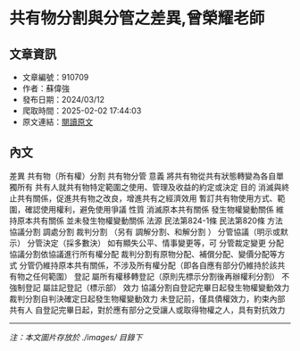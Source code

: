 # 共有物分割與分管之差異,曾榮耀老師

## 文章資訊
- 文章編號：910709
- 作者：蘇偉強
- 發布日期：2024/03/12
- 爬取時間：2025-02-02 17:44:03
- 原文連結：[閱讀原文](https://real-estate.get.com.tw/Columns/detail.aspx?no=910709)

## 內文
差異
共有物（所有權）分割
共有物分管
意義
將共有物從共有狀態轉變為各自單獨所有
共有人就共有物特定範圍之使用、管理及收益的約定或決定
目的
消滅與終止共有關係，促進共有物之改良，增進共有之經濟效用
暫訂共有物使用方式、範圍，確認使用權利，避免使用爭議
性質
消滅原本共有關係
發生物權變動關係
維持原本共有關係
並未發生物權變動關係
法源
民法第824-1條
民法第820條
方法
協議分割
調處分割
裁判分割
（另有
調解分割、和解分割
）
分管協議（明示或默示）
分管決定（採多數決）
如有顯失公平、情事變更等，可
分管裁定變更
分配
協議分割依協議進行所有權分配
裁判分割有原物分配、補償分配、變價分配等方式
分管仍維持原本共有關係，不涉及所有權分配（即各自應有部分仍維持於該共有物之任何範圍）
登記
屬所有權移轉登記（原則先標示分割後再辦權利分割）
不強制登記
屬註記登記（標示部）
效力
協議分割自登記完畢日起發生物權變動效力
裁判分割自判決確定日起發生物權變動效力
未登記前，僅具債權效力，約束內部共有人
自登記完畢日起，對於應有部分之受讓人或取得物權之人，具有對抗效力

---
*注：本文圖片存放於 ./images/ 目錄下*
